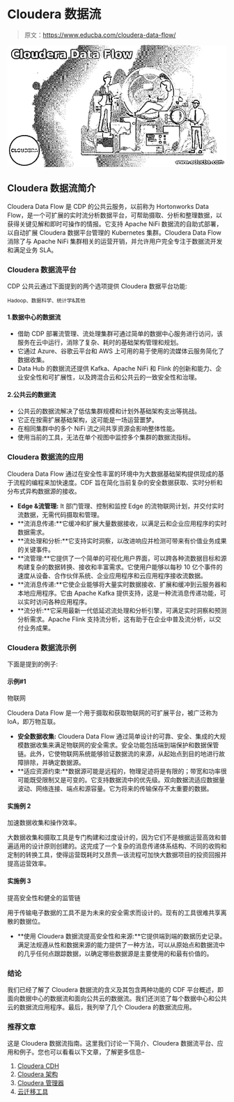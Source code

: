 # Cloudera 数据流

> 原文：<https://www.educba.com/cloudera-data-flow/>

![Cloudera Data Flow](img/1501940a94e9b229f99bef99f45251fe.png)



## Cloudera 数据流简介

Cloudera Data Flow 是 CDP 的公共云服务，以前称为 Hortonworks Data Flow，是一个可扩展的实时流分析数据平台，可帮助摄取、分析和整理数据，以获得关键见解和即时可操作的情报。它支持 Apache NiFi 数据流的自助式部署，以自动扩展 Cloudera 数据平台管理的 Kubernetes 集群。Cloudera Data Flow 消除了与 Apache NiFi 集群相关的运营开销，并允许用户完全专注于数据流开发和满足业务 SLA。

### Cloudera 数据流平台

CDP 公共云通过下面提到的两个选项提供 Cloudera 数据平台功能:

<small>Hadoop、数据科学、统计学&其他</small>

#### 1.数据中心的数据流

*   借助 CDP 部署流管理、流处理集群可通过简单的数据中心服务进行访问，该服务在云中运行，消除了复杂、耗时的基础架构管理和规划。
*   它通过 Azure、谷歌云平台和 AWS 上可用的易于使用的流媒体云服务简化了数据收集。
*   Data Hub 的数据流还提供 Kafka、Apache NiFi 和 Flink 的创新和能力、企业安全性和可扩展性，以及跨混合云和公共云的一致安全性和治理。

#### 2.公共云的数据流

*   公共云的数据流解决了低估集群规模和计划外基础架构支出等挑战。
*   它正在按需扩展基础架构，这可能是一场运营噩梦。
*   在相同集群中的多个 NiFi 流之间共享资源会影响整体性能。
*   使用当前的工具，无法在单个视图中监控多个集群的数据流指标。

### Cloudera 数据流的应用

Cloudera Data Flow 通过在安全性丰富的环境中为大数据基础架构提供现成的基于流程的编程来加快速度。CDF 旨在简化当前复杂的安全数据获取、实时分析和分布式异构数据源的接收。

*   **Edge &流管理:** It 部门管理、控制和监控 Edge 的流物联网计划，并交付实时流数据，无需代码摄取和管理。
*   **流消息传递:**它缓冲和扩展大量数据接收，以满足云和企业应用程序的实时数据需求。
*   **流处理和分析:**它支持实时洞察，以改进响应并检测可带来有价值业务成果的关键事件。
*   **流管理:**它提供了一个简单的可视化用户界面，可以跨各种流数据目标和源构建复杂的数据转换、接收和丰富需求。它使用户能够以每秒 10 亿个事件的速度从设备、合作伙伴系统、企业应用程序和云应用程序接收流数据。
*   **流消息传递:**它使企业能够将大量实时数据接收、扩展和缓冲到云服务器和本地应用程序。它由 Apache Kafka 提供支持，这是一种流消息传递功能，可以实时访问各种应用程序。
*   **流分析:**它采用最新一代低延迟流处理和分析引擎，可满足实时洞察和预测分析需求。Apache Flink 支持流分析，这有助于在企业中普及流分析，以交付业务成果。

### Cloudera 数据流示例

下面是提到的例子:

#### 示例#1

物联网

Cloudera Data Flow 是一个用于摄取和获取物联网的可扩展平台，被广泛称为 IoA，即万物互联。

*   **安全数据收集:** Cloudera Data Flow 通过简单设计的可靠、安全、集成的大规模数据收集来满足物联网的安全需求。安全功能包括端到端保护和数据保管链。此外，它使物联网系统能够验证数据流的来源，从起始点到目的地进行故障排除，并确定数据源。
*   **适应资源约束:**数据源可能是远程的，物理足迹将是有限的；带宽和功率很可能既受限制又是可变的。它支持数据流中的优先级。双向数据流适应数据量波动、网络连接、端点和源容量。它为将来的传输保存不太重要的数据。

#### 实施例 2

加速数据收集和操作效率。

大数据收集和摄取工具是专门构建和过度设计的，因为它们不是根据运营高效和普遍适用的设计原则创建的。这完成了一个复杂的消息传递体系结构、不同的收购和定制的转换工具，使得运营既耗时又昂贵—该流程可加快大数据项目的投资回报并提高运营效率。

#### 实施例 3

提高安全性和健全的监管链

用于传输电子数据的工具不是为未来的安全需求而设计的。现有的工具很难共享离散的数据位。

*   **使用 Cloudera 数据流提高安全性和来源:**它提供端到端的数据历史记录。满足法规遵从性和数据来源的能力提供了一种方法，可以从原始点和数据流中的几乎任何点跟踪数据，以确定哪些数据源是主要使用的和最有价值的。

### 结论

我们已经了解了 Cloudera 数据流的含义及其包含两种功能的 CDF 平台概述，即面向数据中心的数据流和面向公共云的数据流。我们还浏览了每个数据中心和公共云的数据流应用程序。最后，我列举了几个 Cloudera 的数据流应用。

### 推荐文章

这是 Cloudera 数据流指南。这里我们讨论一下简介、Cloudera 数据流平台、应用和例子。您也可以看看以下文章，了解更多信息–

1.  [Cloudera CDH](https://www.educba.com/cloudera-cdh/)
2.  [Cloudera 架构](https://www.educba.com/cloudera-architecture/)
3.  [Cloudera 管理器](https://www.educba.com/cloudera-manager/)
4.  [云迁移工具](https://www.educba.com/cloud-migration-tools/)






